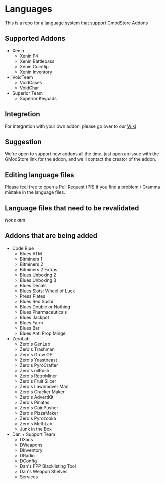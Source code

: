 # Languages
This is a repo for a language system that support GmodStore Addons

## Supported Addons
- Xenin
    - Xenin F4
    - Xenin Battlepass
    - Xenin Coinflip
    - Xenin Inventory
- VoidTeam
    - VoidCases
    - VoidChar
- Superior Team
    - Superior Keypads

## Integretion
For integretion with your own addon, please go over to our [Wiki](https://github.com/Upgration/Languages/wiki)

## Suggestion
We're open to support new addons all the time, just open an issue with the GModStore link for the addon, and we'll contact the creator of the addon.

## Editing language files
Please feel free to open a Pull Request (PR) if you find a problem / Gramma mistake in the language files.

## Language files that need to be revalidated
*None atm*

## Addons that are being added
- Code Blue
    - Blues ATM
    - Bitminers 1
    - Bitminers 2
    - Bitminers 2 Extras
    - Blues Unboxing 2
    - Blues Unboxing 3
    - Blues Decals
    - Blues Slots: Wheel of Luck
    - Press Plates
    - Blues Red Sushi
    - Blues Double or Nothing
    - Blues Pharmaceuticals
    - Blues Jackpot
    - Blues Farm
    - Blues Bar
    - Blues Anti Prop Minge
- ZeroLab
    - Zero's GenLab
    - Zero's Trashman
    - Zero's Grow OP
    - Zero's Yeastbeast
    - Zero's PyroCrafter
    - Zero's oilRush
    - Zero's RetroMiner
    - Zero's Fruit Slicer
    - Zero's Lawnmover Man
    - Zero's Cracker Maker
    - Zero's AdvertKit
    - Zero's Pinatas
    - Zero's CoinPusher
    - Zero's PizzaMaker
    - Zero's Pyrozooka 
    - Zero's MethLab
    - Junk in the Box
- Dan + Support Team
    - DXans
    - DWeapons
    - DInventory
    - DRadio
    - DConfig
    - Dan's FPP Blacklisting Tool
    - Dan's Weapon Shelves
    - Services
